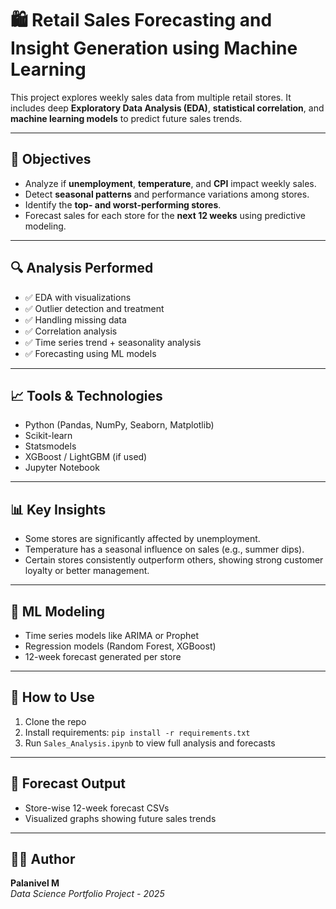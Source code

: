 # 🛍️ Retail Sales Forecasting and Insight Generation using Machine Learning

This project explores weekly sales data from multiple retail stores. It includes deep **Exploratory Data Analysis (EDA)**, **statistical correlation**, and **machine learning models** to predict future sales trends.

---

## 📌 Objectives
- Analyze if **unemployment**, **temperature**, and **CPI** impact weekly sales.
- Detect **seasonal patterns** and performance variations among stores.
- Identify the **top- and worst-performing stores**.
- Forecast sales for each store for the **next 12 weeks** using predictive modeling.

---

## 🔍 Analysis Performed
- ✅ EDA with visualizations
- ✅ Outlier detection and treatment
- ✅ Handling missing data
- ✅ Correlation analysis
- ✅ Time series trend + seasonality analysis
- ✅ Forecasting using ML models

---

## 📈 Tools & Technologies
- Python (Pandas, NumPy, Seaborn, Matplotlib)
- Scikit-learn
- Statsmodels
- XGBoost / LightGBM (if used)
- Jupyter Notebook

---

## 📊 Key Insights
- Some stores are significantly affected by unemployment.
- Temperature has a seasonal influence on sales (e.g., summer dips).
- Certain stores consistently outperform others, showing strong customer loyalty or better management.

---

## 🧠 ML Modeling
- Time series models like ARIMA or Prophet
- Regression models (Random Forest, XGBoost)
- 12-week forecast generated per store

---

## 📂 How to Use
1. Clone the repo
2. Install requirements: `pip install -r requirements.txt`
3. Run `Sales_Analysis.ipynb` to view full analysis and forecasts

---

## 📌 Forecast Output
- Store-wise 12-week forecast CSVs
- Visualized graphs showing future sales trends

---

## 👨‍💻 Author
**Palanivel M**  
_Data Science Portfolio Project - 2025_

